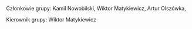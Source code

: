 Członkowie grupy: 
Kamil Nowobilski, 
Wiktor Matykiewicz, 
Artur Olszówka, 

Kierownik grupy:
Wiktor Matykiewicz
